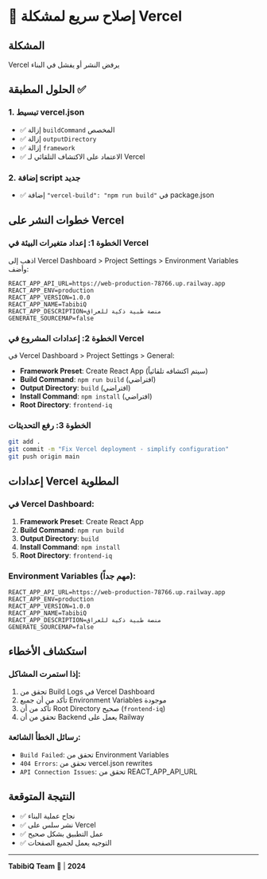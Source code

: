 # 🚀 إصلاح سريع لمشكلة Vercel

## المشكلة
Vercel يرفض النشر أو يفشل في البناء

## الحلول المطبقة ✅

### 1. تبسيط vercel.json
- ✅ إزالة `buildCommand` المخصص
- ✅ إزالة `outputDirectory` 
- ✅ إزالة `framework`
- ✅ الاعتماد على الاكتشاف التلقائي لـ Vercel

### 2. إضافة script جديد
- ✅ إضافة `"vercel-build": "npm run build"` في package.json

## خطوات النشر على Vercel

### الخطوة 1: إعداد متغيرات البيئة في Vercel
اذهب إلى Vercel Dashboard > Project Settings > Environment Variables وأضف:

```
REACT_APP_API_URL=https://web-production-78766.up.railway.app
REACT_APP_ENV=production
REACT_APP_VERSION=1.0.0
REACT_APP_NAME=TabibiQ
REACT_APP_DESCRIPTION=منصة طبية ذكية للعراق
GENERATE_SOURCEMAP=false
```

### الخطوة 2: إعدادات المشروع في Vercel
في Vercel Dashboard > Project Settings > General:

- **Framework Preset**: Create React App (سيتم اكتشافه تلقائياً)
- **Build Command**: `npm run build` (افتراضي)
- **Output Directory**: `build` (افتراضي)
- **Install Command**: `npm install` (افتراضي)
- **Root Directory**: `frontend-iq`

### الخطوة 3: رفع التحديثات
```bash
git add .
git commit -m "Fix Vercel deployment - simplify configuration"
git push origin main
```

## إعدادات Vercel المطلوبة

### في Vercel Dashboard:
1. **Framework Preset**: Create React App
2. **Build Command**: `npm run build`
3. **Output Directory**: `build`
4. **Install Command**: `npm install`
5. **Root Directory**: `frontend-iq`

### Environment Variables (مهم جداً):
```
REACT_APP_API_URL=https://web-production-78766.up.railway.app
REACT_APP_ENV=production
REACT_APP_VERSION=1.0.0
REACT_APP_NAME=TabibiQ
REACT_APP_DESCRIPTION=منصة طبية ذكية للعراق
GENERATE_SOURCEMAP=false
```

## استكشاف الأخطاء

### إذا استمرت المشاكل:
1. تحقق من Build Logs في Vercel Dashboard
2. تأكد من أن جميع Environment Variables موجودة
3. تأكد من أن Root Directory صحيح (`frontend-iq`)
4. تحقق من أن Backend يعمل على Railway

### رسائل الخطأ الشائعة:
- `Build Failed`: تحقق من Environment Variables
- `404 Errors`: تحقق من vercel.json rewrites
- `API Connection Issues`: تحقق من REACT_APP_API_URL

## النتيجة المتوقعة
- ✅ نجاح عملية البناء
- ✅ نشر سلس على Vercel
- ✅ عمل التطبيق بشكل صحيح
- ✅ التوجيه يعمل لجميع الصفحات

---
**TabibiQ Team** 🏥 | **2024** 